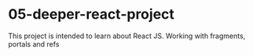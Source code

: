 # 05-deeper-react-project

This project is intended to learn about React JS. Working with fragments, portals and refs